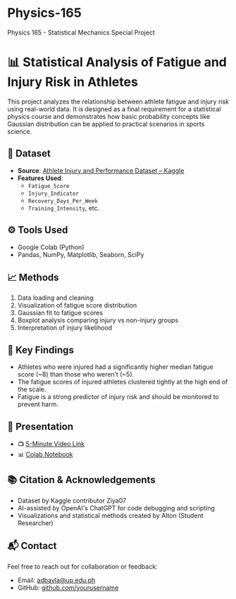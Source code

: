 # Physics-165
Physics 165 - Statistical Mechanics Special Project 

# 📊 Statistical Analysis of Fatigue and Injury Risk in Athletes

This project analyzes the relationship between athlete fatigue and injury risk using real-world data. It is designed as a final requirement for a statistical physics course and demonstrates how basic probability concepts like Gaussian distribution can be applied to practical scenarios in sports science.

## 📁 Dataset
- **Source**: [Athlete Injury and Performance Dataset – Kaggle](https://www.kaggle.com/datasets/ziya07/athlete-injury-and-performance-dataset)
- **Features Used**:
  - `Fatigue_Score`
  - `Injury_Indicator`
  - `Recovery_Days_Per_Week`
  - `Training_Intensity`, etc.

## ⚙️ Tools Used
- Google Colab (Python)
- Pandas, NumPy, Matplotlib, Seaborn, SciPy

## 📈 Methods
1. Data loading and cleaning
2. Visualization of fatigue score distribution
3. Gaussian fit to fatigue scores
4. Boxplot analysis comparing injury vs non-injury groups
5. Interpretation of injury likelihood

## 📌 Key Findings
- Athletes who were injured had a significantly higher median fatigue score (~8) than those who weren’t (~5).
- The fatigue scores of injured athletes clustered tightly at the high end of the scale.
- Fatigue is a strong predictor of injury risk and should be monitored to prevent harm.

## 🎥 Presentation
- 📺 [5-Minute Video Link](#)
- 📊 [Colab Notebook](#)

## 📚 Citation & Acknowledgements
- Dataset by Kaggle contributor Ziya07
- AI-assisted by OpenAI's ChatGPT for code debugging and scripting
- Visualizations and statistical methods created by Alton (Student Researcher)

## 📬 Contact
Feel free to reach out for collaboration or feedback:
- Email: adbayla@up.edu.ph
- GitHub: [github.com/yourusername](https://github.com/yourusername)
